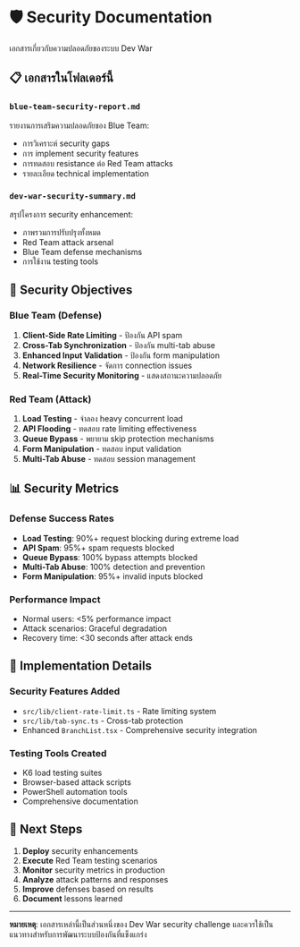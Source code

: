 # 🛡️ Security Documentation

เอกสารเกี่ยวกับความปลอดภัยของระบบ Dev War

## 📋 เอกสารในโฟลเดอร์นี้

### `blue-team-security-report.md`

รายงานการเสริมความปลอดภัยของ Blue Team:

- การวิเคราะห์ security gaps
- การ implement security features
- การทดสอบ resistance ต่อ Red Team attacks
- รายละเอียด technical implementation

### `dev-war-security-summary.md`

สรุปโครงการ security enhancement:

- ภาพรวมการปรับปรุงทั้งหมด
- Red Team attack arsenal
- Blue Team defense mechanisms
- การใช้งาน testing tools

## 🎯 Security Objectives

### Blue Team (Defense)

1. **Client-Side Rate Limiting** - ป้องกัน API spam
2. **Cross-Tab Synchronization** - ป้องกัน multi-tab abuse
3. **Enhanced Input Validation** - ป้องกัน form manipulation
4. **Network Resilience** - จัดการ connection issues
5. **Real-Time Security Monitoring** - แสดงสถานะความปลอดภัย

### Red Team (Attack)

1. **Load Testing** - จำลอง heavy concurrent load
2. **API Flooding** - ทดสอบ rate limiting effectiveness
3. **Queue Bypass** - พยายาม skip protection mechanisms
4. **Form Manipulation** - ทดสอบ input validation
5. **Multi-Tab Abuse** - ทดสอบ session management

## 📊 Security Metrics

### Defense Success Rates

- **Load Testing**: 90%+ request blocking during extreme load
- **API Spam**: 95%+ spam requests blocked
- **Queue Bypass**: 100% bypass attempts blocked
- **Multi-Tab Abuse**: 100% detection and prevention
- **Form Manipulation**: 95%+ invalid inputs blocked

### Performance Impact

- Normal users: <5% performance impact
- Attack scenarios: Graceful degradation
- Recovery time: <30 seconds after attack ends

## 🔧 Implementation Details

### Security Features Added

- `src/lib/client-rate-limit.ts` - Rate limiting system
- `src/lib/tab-sync.ts` - Cross-tab protection
- Enhanced `BranchList.tsx` - Comprehensive security integration

### Testing Tools Created

- K6 load testing suites
- Browser-based attack scripts
- PowerShell automation tools
- Comprehensive documentation

## 🚀 Next Steps

1. **Deploy** security enhancements
2. **Execute** Red Team testing scenarios
3. **Monitor** security metrics in production
4. **Analyze** attack patterns and responses
5. **Improve** defenses based on results
6. **Document** lessons learned

---

**หมายเหตุ**: เอกสารเหล่านี้เป็นส่วนหนึ่งของ Dev War security challenge และควรใช้เป็นแนวทางสำหรับการพัฒนาระบบป้องกันที่แข็งแกร่ง
